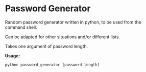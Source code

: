 # Password Generator

Random password generator written in python, to be used from the command shell.

Can be adapted for other situations and/or different lists.

Takes one argument of password length.

**Usage:**
```
python password_generator [password length]
```
